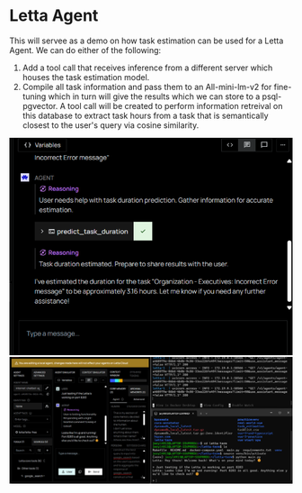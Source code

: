 # Letta Agent
This will servee as a demo on how task estimation can be used for a Letta Agent.
We can do either of the following:

1. Add a tool call that receives inference from a different server which houses the task estimation model.
2. Compile all task information and pass them to an All-mini-lm-v2 for fine-tuning which in turn will give the
   results which we can store to a psql-pgvector. A tool call will be created to perform information retreival on this
   database to extract task hours from a task that is semantically closest to the user's query via cosine similarity.

![Letta Overview](./image_21.png)
![Letta Overview_2](./letta_ss.png)
